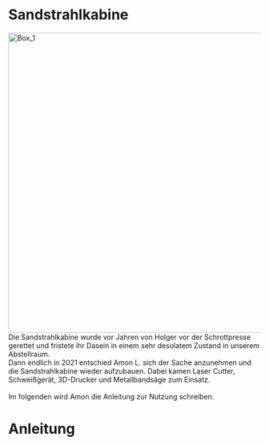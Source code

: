 <h1>Sandstrahlkabine</h1>
<img width="600" alt="Box_1" src="https://user-images.githubusercontent.com/42463588/125674961-23553e8e-5493-4445-a9ef-c3ee2e43a792.JPG">
Die Sandstrahlkabine wurde vor Jahren von Holger vor der Schrottpresse gerettet und fristete ihr Dasein in einem sehr desolatem Zustand in unserem Abstellraum.<br>
Dann endlich in 2021 entschied Amon L. sich der Sache anzunehmen und die Sandstrahlkabine wieder aufzubauen. Dabei kamen Laser Cutter, Schweißgerät, 3D-Drucker und Metallbandsäge zum Einsatz.<br><br>
Im folgenden wird Amon die Anleitung zur Nutzung schreiben.

# Anleitung
